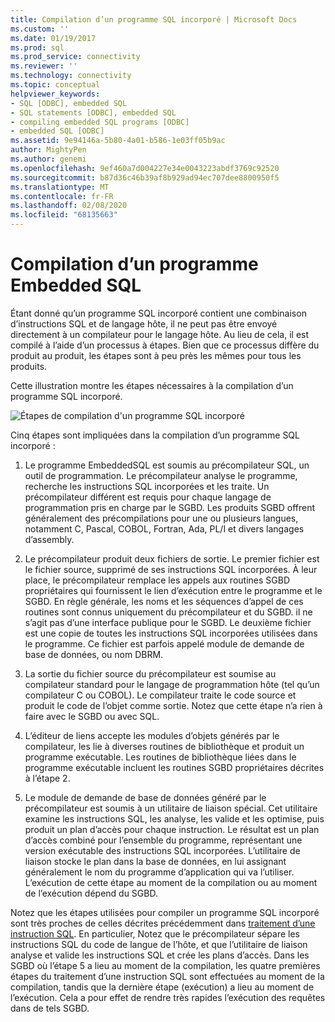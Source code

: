 ```yaml
---
title: Compilation d’un programme SQL incorporé | Microsoft Docs
ms.custom: ''
ms.date: 01/19/2017
ms.prod: sql
ms.prod_service: connectivity
ms.reviewer: ''
ms.technology: connectivity
ms.topic: conceptual
helpviewer_keywords:
- SQL [ODBC], embedded SQL
- SQL statements [ODBC], embedded SQL
- compiling embedded SQL programs [ODBC]
- embedded SQL [ODBC]
ms.assetid: 9e94146a-5b80-4a01-b586-1e03ff05b9ac
author: MightyPen
ms.author: genemi
ms.openlocfilehash: 9ef460a7d004227e34e0043223abdf3769c92520
ms.sourcegitcommit: b87d36c46b39af8b929ad94ec707dee8800950f5
ms.translationtype: MT
ms.contentlocale: fr-FR
ms.lasthandoff: 02/08/2020
ms.locfileid: "68135663"
---
```

# <a name="compiling-an-embedded-sql-program"></a>Compilation d’un programme Embedded SQL
Étant donné qu’un programme SQL incorporé contient une combinaison d’instructions SQL et de langage hôte, il ne peut pas être envoyé directement à un compilateur pour le langage hôte. Au lieu de cela, il est compilé à l’aide d’un processus à étapes. Bien que ce processus diffère du produit au produit, les étapes sont à peu près les mêmes pour tous les produits.  
  
 Cette illustration montre les étapes nécessaires à la compilation d’un programme SQL incorporé.  
  
 ![Étapes de compilation d'un programme SQL incorporé](../../odbc/reference/media/pr02.gif "pr02")  
  
 Cinq étapes sont impliquées dans la compilation d’un programme SQL incorporé :  
  
1.  Le programme EmbeddedSQL est soumis au précompilateur SQL, un outil de programmation. Le précompilateur analyse le programme, recherche les instructions SQL incorporées et les traite. Un précompilateur différent est requis pour chaque langage de programmation pris en charge par le SGBD. Les produits SGBD offrent généralement des précompilations pour une ou plusieurs langues, notamment C, Pascal, COBOL, Fortran, Ada, PL/I et divers langages d’assembly.  
  
2.  Le précompilateur produit deux fichiers de sortie. Le premier fichier est le fichier source, supprimé de ses instructions SQL incorporées. À leur place, le précompilateur remplace les appels aux routines SGBD propriétaires qui fournissent le lien d’exécution entre le programme et le SGBD. En règle générale, les noms et les séquences d’appel de ces routines sont connus uniquement du précompilateur et du SGBD. il ne s’agit pas d’une interface publique pour le SGBD. Le deuxième fichier est une copie de toutes les instructions SQL incorporées utilisées dans le programme. Ce fichier est parfois appelé module de demande de base de données, ou nom DBRM.  
  
3.  La sortie du fichier source du précompilateur est soumise au compilateur standard pour le langage de programmation hôte (tel qu’un compilateur C ou COBOL). Le compilateur traite le code source et produit le code de l’objet comme sortie. Notez que cette étape n’a rien à faire avec le SGBD ou avec SQL.  
  
4.  L’éditeur de liens accepte les modules d’objets générés par le compilateur, les lie à diverses routines de bibliothèque et produit un programme exécutable. Les routines de bibliothèque liées dans le programme exécutable incluent les routines SGBD propriétaires décrites à l’étape 2.  
  
5.  Le module de demande de base de données généré par le précompilateur est soumis à un utilitaire de liaison spécial. Cet utilitaire examine les instructions SQL, les analyse, les valide et les optimise, puis produit un plan d’accès pour chaque instruction. Le résultat est un plan d’accès combiné pour l’ensemble du programme, représentant une version exécutable des instructions SQL incorporées. L’utilitaire de liaison stocke le plan dans la base de données, en lui assignant généralement le nom du programme d’application qui va l’utiliser. L’exécution de cette étape au moment de la compilation ou au moment de l’exécution dépend du SGBD.  
  
 Notez que les étapes utilisées pour compiler un programme SQL incorporé sont très proches de celles décrites précédemment dans [traitement d’une instruction SQL](../../odbc/reference/processing-a-sql-statement.md). En particulier, Notez que le précompilateur sépare les instructions SQL du code de langue de l’hôte, et que l’utilitaire de liaison analyse et valide les instructions SQL et crée les plans d’accès. Dans les SGBD où l’étape 5 a lieu au moment de la compilation, les quatre premières étapes du traitement d’une instruction SQL sont effectuées au moment de la compilation, tandis que la dernière étape (exécution) a lieu au moment de l’exécution. Cela a pour effet de rendre très rapides l’exécution des requêtes dans de tels SGBD.
